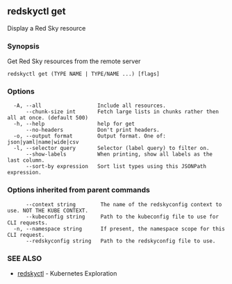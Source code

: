 ## redskyctl get

Display a Red Sky resource

### Synopsis

Get Red Sky resources from the remote server

```
redskyctl get (TYPE NAME | TYPE/NAME ...) [flags]
```

### Options

```
  -A, --all                  Include all resources.
      --chunk-size int       Fetch large lists in chunks rather then all at once. (default 500)
  -h, --help                 help for get
      --no-headers           Don't print headers.
  -o, --output format        Output format. One of: json|yaml|name|wide|csv
  -l, --selector query       Selector (label query) to filter on.
      --show-labels          When printing, show all labels as the last column.
      --sort-by expression   Sort list types using this JSONPath expression.
```

### Options inherited from parent commands

```
      --context string        The name of the redskyconfig context to use. NOT THE KUBE CONTEXT.
      --kubeconfig string     Path to the kubeconfig file to use for CLI requests.
  -n, --namespace string      If present, the namespace scope for this CLI request.
      --redskyconfig string   Path to the redskyconfig file to use.
```

### SEE ALSO

* [redskyctl](redskyctl.md)	 - Kubernetes Exploration


